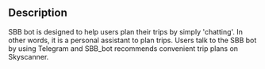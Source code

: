 
## Description

SBB bot is designed to help users plan their trips by simply 'chatting'. 
In other words, it is a personal assistant to plan trips. 
Users talk to the SBB bot by using Telegram and SBB_bot recommends convenient trip plans on Skyscanner.
